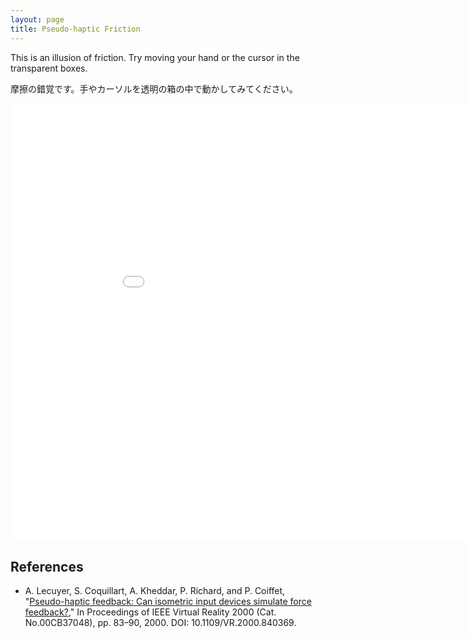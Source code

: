 ```yaml
---
layout: page
title: Pseudo-haptic Friction
---
```


This is an illusion of friction. Try moving your hand or the cursor in the transparent boxes.

摩擦の錯覚です。手やカーソルを透明の箱の中で動かしてみてください。

<iframe id="unity-iframe" src="../demos/PseudoHapticFriction/index.html" width="960" height="700" scrolling="no" frameborder="0" style="-webkit-transform-origin:0 0;-moz-transform-origin:0 0;-ms-transform-origin:0 0;"></iframe>

## References
- A. Lecuyer, S. Coquillart, A. Kheddar, P. Richard, and P. Coiffet, "[Pseudo-haptic feedback: Can isometric input devices simulate force feedback?](https://ieeexplore.ieee.org/abstract/document/840369)," In Proceedings of IEEE Virtual Reality 2000 (Cat. No.00CB37048), pp. 83–90, 2000. DOI: 10.1109/VR.2000.840369.
